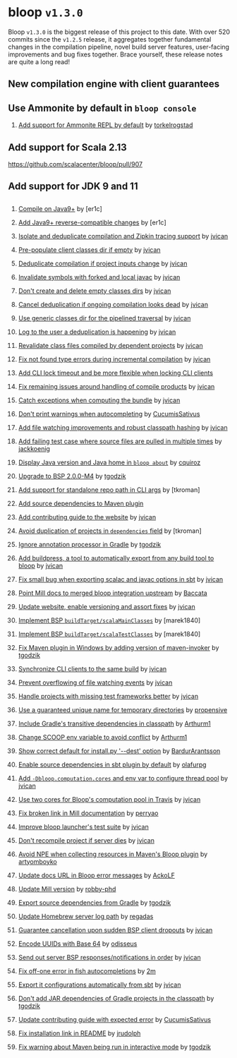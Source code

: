# bloop `v1.3.0`

Bloop `v1.3.0` is the biggest release of this project to this date. With over
520 commits since the `v1.2.5` release, it aggregates together fundamental
changes in the compilation pipeline, novel build server features, user-facing
improvements and bug fixes together. Brace yourself, these release notes are
quite a long read!

## New compilation engine with client guarantees

## Use Ammonite by default in `bloop console`

1. [Add support for Ammonite REPL by default](https://github.com/scalacenter/bloop/pull/886) by [torkelrogstad]

## Add support for Scala 2.13

https://github.com/scalacenter/bloop/pull/907

## Add support for JDK 9 and 11

## 

1. [Compile on Java9+](https://github.com/scalacenter/bloop/pull/889) by [er1c]
1. [Add Java9+ reverse-compatible changes](https://github.com/scalacenter/bloop/pull/870) by [er1c]



1. [Isolate and deduplicate compilation and Zipkin tracing support](https://github.com/scalacenter/bloop/pull/832) by [jvican]
1. [Pre-populate client classes dir if empty](https://github.com/scalacenter/bloop/pull/833) by [jvican]
1. [Deduplicate compilation if project inputs change](https://github.com/scalacenter/bloop/pull/837) by [jvican]
1. [Invalidate symbols with forked and local javac](https://github.com/scalacenter/bloop/pull/845) by [jvican]
1. [Don't create and delete empty classes dirs](https://github.com/scalacenter/bloop/pull/856) by [jvican]
1. [Cancel deduplication if ongoing compilation looks dead](https://github.com/scalacenter/bloop/pull/858) by [jvican]
1. [Use generic classes dir for the pipelined traversal](https://github.com/scalacenter/bloop/pull/860) by [jvican]
1. [Log to the user a deduplication is happening](https://github.com/scalacenter/bloop/pull/861) by [jvican]
1. [Revalidate class files compiled by dependent projects](https://github.com/scalacenter/bloop/pull/881) by [jvican]
1. [Fix not found type errors during incremental compilation](https://github.com/scalacenter/bloop/pull/897) by [jvican]
1. [Add CLI lock timeout and be more flexible when locking CLI clients](https://github.com/scalacenter/bloop/pull/898)
1. [Fix remaining issues around handling of compile products](https://github.com/scalacenter/bloop/pull/916) by [jvican]
1. [Catch exceptions when computing the bundle](https://github.com/scalacenter/bloop/pull/917) by [jvican]


1. [Don't print warnings when autocompleting](https://github.com/scalacenter/bloop/pull/910) by [CucumisSativus]
1. [Add file watching improvements and robust classpath hashing](https://github.com/scalacenter/bloop/pull/891) by [jvican]

1. [Add failing test case where source files are pulled in multiple times](https://github.com/scalacenter/bloop/pull/919) by [jackkoenig]
1. [Display Java version and Java home in `bloop about`](https://github.com/scalacenter/bloop/pull/908) by [cquiroz]
1. [Upgrade to BSP 2.0.0-M4](https://github.com/scalacenter/bloop/pull/902) by [tgodzik]
1. [Add support for standalone repo path in CLI args](https://github.com/scalacenter/bloop/pull/901) by [tkroman]
1. [Add source dependencies to Maven plugin](https://github.com/scalacenter/bloop/pull/888)
1. [Add contributing guide to the website](https://github.com/scalacenter/bloop/pull/884) by [jvican]
1. [Avoid duplication of projects in `dependencies` field](https://github.com/scalacenter/bloop/pull/883) by [tkroman]
1. [Ignore annotation processor in Gradle](https://github.com/scalacenter/bloop/pull/878) by [tgodzik]
1. [Add buildpress, a tool to automatically export from any build tool to bloop](https://github.com/scalacenter/bloop/pull/879) by [jvican]
1. [Fix small bug when exporting scalac and javac options in sbt](https://github.com/scalacenter/bloop/pull/876) by [jvican]
1. [Point Mill docs to merged bloop integration upstream](https://github.com/scalacenter/bloop/pull/872) by [Baccata]
1. [Update website, enable versioning and assort fixes](https://github.com/scalacenter/bloop/pull/871) by [jvican]
1. [Implement BSP `buildTarget/scalaMainClasses`](https://github.com/scalacenter/bloop/pull/869) by [marek1840]
1. [Implement BSP `buildTarget/scalaTestClasses`](https://github.com/scalacenter/bloop/pull/899) by [marek1840]
1. [Fix Maven plugin in Windows by adding version of maven-invoker](https://github.com/scalacenter/bloop/pull/900) by [tgodzik]
1. [Synchronize CLI clients to the same build](https://github.com/scalacenter/bloop/pull/864) by [jvican]
1. [Prevent overflowing of file watching events](https://github.com/scalacenter/bloop/pull/863) by [jvican]
1. [Handle projects with missing test frameworks better](https://github.com/scalacenter/bloop/pull/843) by [jvican]
1. [Use a guaranteed unique name for temporary directories](https://github.com/scalacenter/bloop/pull/813) by [propensive]
1. [Include Gradle's transitive dependencies in classpath](https://github.com/scalacenter/bloop/pull/818) by [Arthurm1]
1. [Change SCOOP env variable to avoid conflict](https://github.com/scalacenter/bloop/pull/857) by [Arthurm1]
1. [Show correct default for install.py '--dest' option](https://github.com/scalacenter/bloop/pull/815) by [BardurArantsson]
1. [Enable source dependencies in sbt plugin by default](https://github.com/scalacenter/bloop/pull/816) by [olafurpg]
1. [Add `-Dbloop.computation.cores` and env var to configure thread pool](https://github.com/scalacenter/bloop/pull/826) by [jvican]
1. [Use two cores for Bloop's computation pool in Travis](https://github.com/scalacenter/bloop/pull/826) by [jvican]
1. [Fix broken link in Mill documentation](https://github.com/scalacenter/bloop/pull/828) by [perryao]
1. [Improve bloop launcher's test suite](https://github.com/scalacenter/bloop/pull/836) by [jvican]
1. [Don't recompile project if server dies](https://github.com/scalacenter/bloop/pull/838) by [jvican]
1. [Avoid NPE when collecting resources in Maven's Bloop plugin](https://github.com/scalacenter/bloop/pull/839) by [artyomboyko]
1. [Update docs URL in Bloop error messages](https://github.com/scalacenter/bloop/pull/841) by [AckoLF]
1. [Update Mill version](https://github.com/scalacenter/bloop/pull/847) by [robby-phd]
1. [Export source dependencies from Gradle](https://github.com/scalacenter/bloop/pull/849) by [tgodzik]
1. [Update Homebrew server log path](https://github.com/scalacenter/bloop/pull/850) by [regadas]
1. [Guarantee cancellation upon sudden BSP client dropouts](https://github.com/scalacenter/bloop/pull/852) by [jvican]
1. [Encode UUIDs with Base 64](https://github.com/scalacenter/bloop/pull/851) by [odisseus]
1. [Send out server BSP responses/notifications in order](https://github.com/scalacenter/bloop/pull/854) by [jvican]
1. [Fix off-one error in fish autocompletions](https://github.com/scalacenter/bloop/pull/874) by [2m]
1. [Export it configurations automatically from sbt](https://github.com/scalacenter/bloop/pull/873) by [jvican]
1. [Don't add JAR dependencies of Gradle projects in the classpath](https://github.com/scalacenter/bloop/pull/875) by [tgodzik]
1. [Update contributing guide with expected error](https://github.com/scalacenter/bloop/pull/911) by [CucumisSativus]
1. [Fix installation link in README](https://github.com/scalacenter/bloop/pull/915) by [jrudolph]
1. [Fix warning about Maven being run in interactive mode](https://github.com/scalacenter/bloop/pull/925) by [tgodzik]

[jvican]: https://github.com/jvican
[Arthurm1]: https://github.com/Arthurm1
[olafurpg]: https://github.com/jvican
[propensive]: https://github.com/propensive
[BardurArantsson]: https://github.com/BardurArantsson
[perryao]: https://github.com/perryao
[artyomboyko]: https://github.com/artyomboyko
[AckoLF]: https://github.com/AckoLF
[robby-phd]: https://github.com/robby-phd
[tgodzik]: https://github.com/tgodzik
[regadas]: https://github.com/regadas
[odisseus]: https://github.com/odisseus
[Baccata]: https://github.com/Baccata
[2m]: https://github.com/2m
[torkelrogstad]: https://github.com/torkelrogstad
[cquiroz]: https://github.com/cquiroz
[CucumisSativus]: https://github.com/CucumisSativus
[jrudolph]: https://github.com/jrudolph
[jackkoenig]: https://github.com/jackkoenig